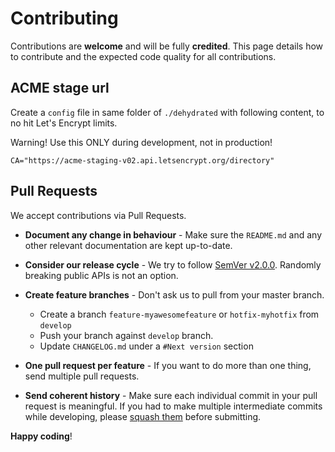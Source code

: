 # Contributing

Contributions are **welcome** and will be fully **credited**. This page details how to 
contribute and the expected code quality for all contributions.

## ACME stage url

Create a `config` file in same folder of `./dehydrated` with following content, to no hit Let's Encrypt limits.

Warning! Use this ONLY during development, not in production!

``` shell
CA="https://acme-staging-v02.api.letsencrypt.org/directory"
```


## Pull Requests

We accept contributions via Pull Requests.

- **Document any change in behaviour** - Make sure the `README.md` and any other relevant documentation are kept up-to-date.

- **Consider our release cycle** - We try to follow [SemVer v2.0.0](http://semver.org/). Randomly breaking public APIs is not an option.

- **Create feature branches** - Don't ask us to pull from your master branch.

   - Create a branch `feature-myawesomefeature` or `hotfix-myhotfix` from `develop`
   - Push your branch against `develop` branch.
   - Update `CHANGELOG.md` under a `#Next version` section

- **One pull request per feature** - If you want to do more than one thing, send multiple pull requests.

- **Send coherent history** - Make sure each individual commit in your pull request is meaningful. If you had to make multiple intermediate commits while developing, please [squash them](http://www.git-scm.com/book/en/v2/Git-Tools-Rewriting-History#Changing-Multiple-Commit-Messages) before submitting.
 
**Happy coding**!
